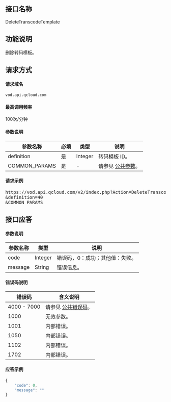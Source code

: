 ## 接口名称
DeleteTranscodeTemplate

## 功能说明
删除转码模板。

## 请求方式

#### 请求域名
`vod.api.qcloud.com`

#### 最高调用频率
100次/分钟

#### 参数说明
| 参数名称 | 必填 | 类型 | 说明 |
|---------|---------|---------|---------|
| definition | 是 | Integer | 转码模板 ID。 |
| COMMON_PARAMS | 是 | - | 请参见 [公共参数](/document/api/213/6976)。 |

#### 请求示例
<pre>
https://vod.api.qcloud.com/v2/index.php?Action=DeleteTranscodeTemplate
&definition=40
&COMMON_PARAMS
</pre>

## 接口应答

#### 参数说明
| 参数名称 | 类型 | 说明 |
|---------|---------|---------|
| code | Integer | 错误码，0：成功；其他值：失败。 |
| message | String | 错误信息。 |

#### 错误码说明
| 错误码 | 含义说明|
|---------|---------|
| 4000 - 7000 | 请参见 [公共错误码](https://cloud.tencent.com/document/api/213/6982)。  |
| 1000 | 无效参数。  |
| 1001 | 内部错误。  |
| 1050 | 内部错误。  |
| 1102 | 内部错误。  |
| 1702 | 内部错误。  |

#### 应答示例

```javascript
{
    "code": 0,
    "message": ""
}
```




